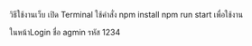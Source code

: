 วิธีใช้งานเว็บ เปิด Terminal ใช้คำสั่ง npm install
npm run start เพื่อใช้งาน

ในหน้าLogin
ชื่อ agmin
รหัส 1234
